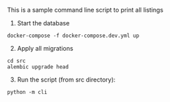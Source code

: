 This is a sample command line script to print all listings

1. Start the database

```
docker-compose -f docker-compose.dev.yml up
```

2. Apply all migrations

```
cd src
alembic upgrade head
```

3. Run the script (from src directory):

```
python -m cli
```


